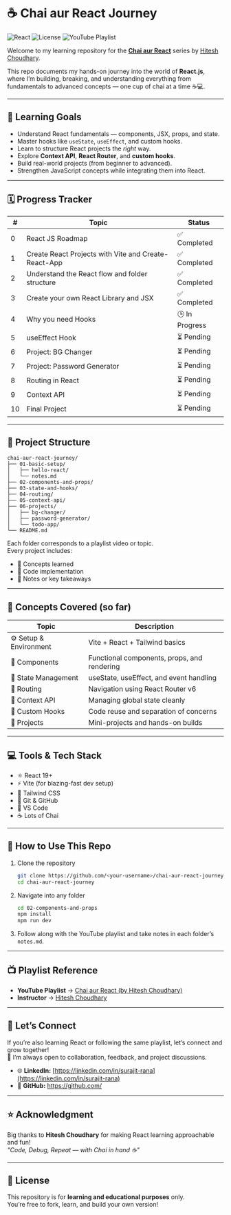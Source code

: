# ☕ Chai aur React Journey

![React](https://img.shields.io/badge/React-19.1.1-blue?logo=react)
![License](https://img.shields.io/badge/license-MIT-green)
![YouTube Playlist](https://img.shields.io/badge/Watch-Chai%20aur%20React-red?logo=youtube)

Welcome to my learning repository for the **[Chai aur React](https://www.youtube.com/playlist?list=PLRAV69dS1uWTyP_vM3Q5JLFQ1bY1a_k6F)** series by [Hitesh Choudhary](https://www.youtube.com/@HiteshChoudhary).

This repo documents my hands-on journey into the world of **React.js**, where I’m building, breaking, and understanding everything from fundamentals to advanced concepts — one cup of chai at a time ☕💻.

---

## 🎯 Learning Goals

- Understand React fundamentals — components, JSX, props, and state.
- Master hooks like `useState`, `useEffect`, and custom hooks.
- Learn to structure React projects the *right* way.
- Explore **Context API**, **React Router**, and **custom hooks**.
- Build real-world projects (from beginner to advanced).
- Strengthen JavaScript concepts while integrating them into React.

---

## 🗓️ Progress Tracker

| # | Topic | Status |
|---|--------|---------|
| 0 | React JS Roadmap | ✅ Completed |
| 1 | Create React Projects with Vite and Create-React-App | ✅ Completed |
| 2 | Understand the React flow and folder structure | ✅ Completed |
| 3 | Create your own React Library and JSX | ✅ Completed |
| 4 | Why you need Hooks | 🕒 In Progress |
| 5 | useEffect Hook | ⏳ Pending |
| 6 | Project: BG Changer | ⏳ Pending |
| 7 | Project: Password Generator | ⏳ Pending |
| 8 | Routing in React | ⏳ Pending |
| 9 | Context API | ⏳ Pending |
| 10 | Final Project | ⏳ Pending |

---

## 📂 Project Structure

```
chai-aur-react-journey/
├── 01-basic-setup/
│   ├── hello-react/
│   └── notes.md
├── 02-components-and-props/
├── 03-state-and-hooks/
├── 04-routing/
├── 05-context-api/
├── 06-projects/
│   ├── bg-changer/
│   ├── password-generator/
│   └── todo-app/
└── README.md
```

Each folder corresponds to a playlist video or topic.  
Every project includes:
- 🧠 Concepts learned
- 🧩 Code implementation
- 🧾 Notes or key takeaways

---

## 🧠 Concepts Covered (so far)

| Topic | Description |
|-------|--------------|
| ⚙️ Setup & Environment | Vite + React + Tailwind basics |
| 🧩 Components | Functional components, props, and rendering |
| 🔁 State Management | useState, useEffect, and event handling |
| 🧭 Routing | Navigation using React Router v6 |
| 🧰 Context API | Managing global state cleanly |
| 🧱 Custom Hooks | Code reuse and separation of concerns |
| 🚀 Projects | Mini-projects and hands-on builds |

---

## 💻 Tools & Tech Stack

- ⚛️ React 19+
- ⚡ Vite (for blazing-fast dev setup)
- 🎨 Tailwind CSS
- 🔄 Git & GitHub
- 🧠 VS Code
- ☕ Lots of Chai

---

## 🌱 How to Use This Repo

1. Clone the repository  
   ```bash
   git clone https://github.com/<your-username>/chai-aur-react-journey.git
   cd chai-aur-react-journey
   ```

2. Navigate into any folder  
   ```bash
   cd 02-components-and-props
   npm install
   npm run dev
   ```

3. Follow along with the YouTube playlist and take notes in each folder’s `notes.md`.

---

## 📺 Playlist Reference

- **YouTube Playlist** → [Chai aur React (by Hitesh Choudhary)](https://www.youtube.com/playlist?list=PLRAV69dS1uWTyP_vM3Q5JLFQ1bY1a_k6F)
- **Instructor** → [Hitesh Choudhary](https://www.youtube.com/@HiteshChoudhary)

---

## 🤝 Let’s Connect

If you’re also learning React or following the same playlist, let’s connect and grow together!  
💬 I’m always open to collaboration, feedback, and project discussions.

- 🌐 **LinkedIn:** [https://linkedin.com/in/surajit-rana](https://linkedin.com/in/surajit-rana)
- 🐙 **GitHub:** [https://github.com/<your-username>](https://github.com/<your-username>)

---

## ⭐ Acknowledgment

Big thanks to **Hitesh Choudhary** for making React learning approachable and fun!  
*"Code, Debug, Repeat — with Chai in hand ☕"*

---

## 🧾 License

This repository is for **learning and educational purposes** only.  
You’re free to fork, learn, and build your own version!
